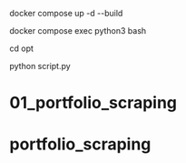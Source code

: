 
docker compose up -d --build

docker compose exec python3 bash

cd opt

python script.py

# 01_portfolio_scraping
# portfolio_scraping
